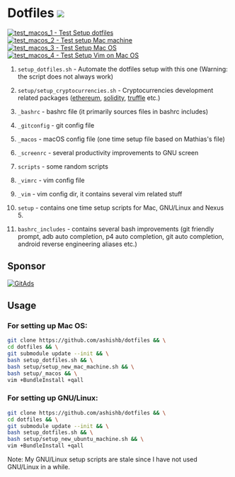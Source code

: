 # Dotfiles [![](https://img.shields.io/badge/Quality-A%2B-brightgreen.svg)](https://img.shields.io/badge/Quality-A%2B-brightgreen.svg)

[![test_macos_1 - Test Setup dotfiles](https://github.com/ashishb/dotfiles/workflows/test_macos_1%20-%20Test%20Setup%20dotfiles/badge.svg)](https://github.com/ashishb/dotfiles/actions)
[![test_macos_2 - Test setup Mac machine](https://github.com/ashishb/dotfiles/workflows/test_macos_2%20-%20Test%20setup%20Mac%20machine/badge.svg)](https://github.com/ashishb/dotfiles/actions)
[![test_macos_3 - Test Setup Mac OS](https://github.com/ashishb/dotfiles/workflows/test_macos_3%20-%20Test%20Setup%20Mac%20OS/badge.svg)](https://github.com/ashishb/dotfiles/actions)
[![test_macos_4 - Test Setup Vim on Mac OS](https://github.com/ashishb/dotfiles/workflows/test_macos_4%20-%20Test%20Setup%20Vim%20on%20Mac%20OS/badge.svg)](https://github.com/ashishb/dotfiles/actions)

1. `setup_dotfiles.sh` - Automate the dotfiles setup with this one (Warning: the
 script does not always work)
 
2. `setup/setup_cryptocurrencies.sh` - Cryptocurrencies development related packages ([ethereum](https://www.ethereum.org/), [solidity](https://solidity.readthedocs.io/en/v0.5.11/), [truffle](https://www.trufflesuite.com/) etc.)

2. `_bashrc` - bashrc file (it primarily sources files in bashrc includes)

3. `_gitconfig` - git config file

4. `_macos` - macOS config file (one time setup file based on Mathias's file)

5. `_screenrc` - several productivity improvements to GNU screen 

6. `scripts` - some random scripts

8. `_vimrc` - vim config file

9. `_vim` - vim config dir, it contains several vim related stuff

10. `setup` - contains one time setup scripts for Mac, GNU/Linux and Nexus 5.

11. `bashrc_includes` - contains several bash improvements (git friendly prompt, adb auto completion, p4 auto completion, git auto completion, android reverse engineering aliases etc.)

## Sponsor

<a href="https://tracking.gitads.io/?repo=dotfiles"> <img src="https://images.gitads.io/dotfiles" alt="GitAds"/> </a>


## Usage

### For setting up Mac OS:

```bash
git clone https://github.com/ashishb/dotfiles && \
cd dotfiles && \
git submodule update --init && \
bash setup_dotfiles.sh && \
bash setup/setup_new_mac_machine.sh && \
bash setup/_macos && \
vim +BundleInstall +qall
```

### For setting up GNU/Linux:

```bash
git clone https://github.com/ashishb/dotfiles && \
cd dotfiles && \
git submodule update --init && \
bash setup_dotfiles.sh && \
bash setup/setup_new_ubuntu_machine.sh && \
vim +BundleInstall +qall
```

Note: My GNU/Linux setup scripts are stale since I have not used GNU/Linux in a while.
